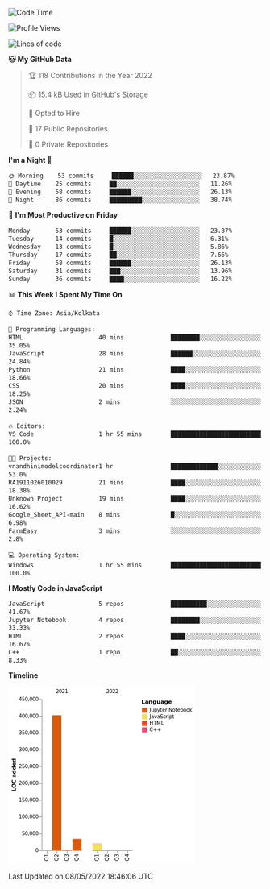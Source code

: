 <!--START_SECTION:waka-->
![Code Time](http://img.shields.io/badge/Code%20Time-0-blue)

![Profile Views](http://img.shields.io/badge/Profile%20Views-0-blue)

![Lines of code](https://img.shields.io/badge/From%20Hello%20World%20I%27ve%20Written-457%20Thousand%20lines%20of%20code-blue)

**🐱 My GitHub Data** 

> 🏆 118 Contributions in the Year 2022
 > 
> 📦 15.4 kB Used in GitHub's Storage 
 > 
> 💼 Opted to Hire
 > 
> 📜 17 Public Repositories 
 > 
> 🔑 0 Private Repositories  
 > 
**I'm a Night 🦉** 

```text
🌞 Morning    53 commits     ██████░░░░░░░░░░░░░░░░░░░   23.87% 
🌆 Daytime    25 commits     ██░░░░░░░░░░░░░░░░░░░░░░░   11.26% 
🌃 Evening    58 commits     ██████░░░░░░░░░░░░░░░░░░░   26.13% 
🌙 Night      86 commits     █████████░░░░░░░░░░░░░░░░   38.74%

```
📅 **I'm Most Productive on Friday** 

```text
Monday       53 commits     ██████░░░░░░░░░░░░░░░░░░░   23.87% 
Tuesday      14 commits     █░░░░░░░░░░░░░░░░░░░░░░░░   6.31% 
Wednesday    13 commits     █░░░░░░░░░░░░░░░░░░░░░░░░   5.86% 
Thursday     17 commits     ██░░░░░░░░░░░░░░░░░░░░░░░   7.66% 
Friday       58 commits     ██████░░░░░░░░░░░░░░░░░░░   26.13% 
Saturday     31 commits     ███░░░░░░░░░░░░░░░░░░░░░░   13.96% 
Sunday       36 commits     ████░░░░░░░░░░░░░░░░░░░░░   16.22%

```


📊 **This Week I Spent My Time On** 

```text
⌚︎ Time Zone: Asia/Kolkata

💬 Programming Languages: 
HTML                     40 mins             ████████░░░░░░░░░░░░░░░░░   35.05% 
JavaScript               28 mins             ██████░░░░░░░░░░░░░░░░░░░   24.84% 
Python                   21 mins             ████░░░░░░░░░░░░░░░░░░░░░   18.66% 
CSS                      20 mins             ████░░░░░░░░░░░░░░░░░░░░░   18.25% 
JSON                     2 mins              ░░░░░░░░░░░░░░░░░░░░░░░░░   2.24%

🔥 Editors: 
VS Code                  1 hr 55 mins        █████████████████████████   100.0%

🐱‍💻 Projects: 
vnandhinimodelcoordinator1 hr                █████████████░░░░░░░░░░░░   53.0% 
RA1911026010029          21 mins             ████░░░░░░░░░░░░░░░░░░░░░   18.38% 
Unknown Project          19 mins             ████░░░░░░░░░░░░░░░░░░░░░   16.62% 
Google_Sheet_API-main    8 mins              █░░░░░░░░░░░░░░░░░░░░░░░░   6.98% 
FarmEasy                 3 mins              ░░░░░░░░░░░░░░░░░░░░░░░░░   2.8%

💻 Operating System: 
Windows                  1 hr 55 mins        █████████████████████████   100.0%

```

**I Mostly Code in JavaScript** 

```text
JavaScript               5 repos             ██████████░░░░░░░░░░░░░░░   41.67% 
Jupyter Notebook         4 repos             ████████░░░░░░░░░░░░░░░░░   33.33% 
HTML                     2 repos             ████░░░░░░░░░░░░░░░░░░░░░   16.67% 
C++                      1 repo              ██░░░░░░░░░░░░░░░░░░░░░░░   8.33%

```


**Timeline**

![Chart not found](https://raw.githubusercontent.com/ThejaswinS/ThejaswinS/main/charts/bar_graph.png) 


 Last Updated on 08/05/2022 18:46:06 UTC
<!--END_SECTION:waka-->






